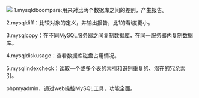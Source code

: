 ![](https://upload-images.jianshu.io/upload_images/9449419-741e822b07016eff.png?imageMogr2/auto-orient/strip%7CimageView2/2/w/1240)
1.mysqldbcompare:用来对比两个数据库之间的差别，产生报告。

2.mysqldiff：比较对象的定义，并输出报告，比1的看i度更小。

3.mysqlcopy：在不同MySQL服务器之间复制数据库，在同一服务器内复制数据库。

4.mysqldiskusage：查看数据库磁盘占用情况。

5.mysqlindexcheck：读取一个或多个表的索引和识别重复的、潜在的冗余索引。

phpmyadmin，通过web操控MySQL工具，功能全面。
